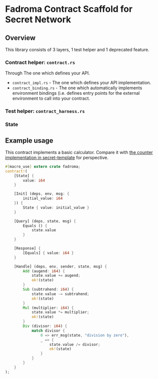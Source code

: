 # Fadroma Contract Scaffold for Secret Network

## Overview

This library consists of 3 layers, 1 test helper and 1 deprecated feature.

### Contract helper: `contract.rs`

Through
The one which defines your API.
* `contract_impl.rs` - The one which defines your API implementation.
* `contract_binding.rs` - The one which automatically implements environment bindings
  (i.e. defines entry points for the external environment to call into your contract.

### Test helper: `contract_harness.rs`

### State

## Example usage

This contract implements a basic calculator.
Compare it with [the counter implementation in secret-template](https://github.com/enigmampc/secret-template/tree/master/src)
for perspective.

```rust
#[macro_use] extern crate fadroma;
contract!(
    [State] {
        value: i64
    }

    [Init] (deps, env, msg: {
        initial_value: i64
    }) {
        State { value: initial_value }
    }

    [Query] (deps, state, msg) {
        Equals () {
            state.value
        }
    }

    [Response] {
        [Equals] { value: i64 }
    }

    [Handle] (deps, env, sender, state, msg) {
        Add (augend: i64) {
            state.value += augend;
            ok!(state)
        }
        Sub (subtrahend: i64) {
            state.value -= subtrahend;
            ok!(state)
        }
        Mul (multiplier: i64) {
            state.value *= multiplier;
            ok!(state)
        }
        Div (divisor: i64) {
            match divisor {
                0 => err_msg(state, "division by zero"),
                _ => {
                    state.value /= divisor;
                    ok!(state)
                }
            }
        }
    }
);
```
